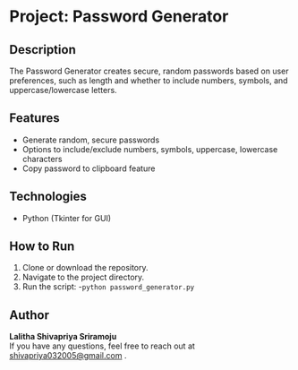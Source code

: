 # Project: Password Generator

## Description
The Password Generator creates secure, random passwords based on user preferences, such as length and whether to include numbers, symbols, and uppercase/lowercase letters.

## Features
- Generate random, secure passwords
- Options to include/exclude numbers, symbols, uppercase, lowercase characters
- Copy password to clipboard feature

## Technologies
- Python (Tkinter for GUI)

## How to Run
1. Clone or download the repository.
2. Navigate to the project directory.
3. Run the script:
-`python password_generator.py`

## Author
**Lalitha Shivapriya Sriramoju**  
If you have any questions, feel free to reach out at shivapriya032005@gmail.com .
